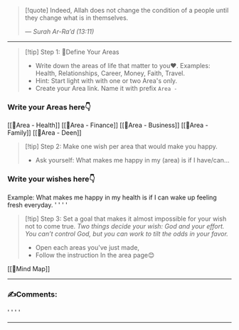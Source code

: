 
>[!quote] Indeed, Allah does not change the condition of a people until they change what is in themselves.
>
>— _Surah Ar-Ra’d (13:11)_

___

>[!tip] Step 1: 🌱Define Your Areas
>- Write down the areas of life that matter to you❤️. Examples: Health, Relationships, Career, Money, Faith, Travel. 
>- Hint: Start light with with one or two Area's only.
>- Create your Area link. Name it with prefix `Area - `
### Write your Areas here👇
[[🌱Area - Health]]
[[🌱Area - Finance]]
[[🌱Area - Business]]
[[🌱Area - Family]]
[[🌱Area - Deen]]

>[!tip] Step 2: Make one wish per area that would make you happy.
>- Ask yourself: What makes me happy in my (area) is if I have/can...
### Write your wishes here👇
Example: What makes me happy in my health is if I can wake up feeling fresh everyday. 
'
'
'
'
>[!tip] Step 3: Set a goal that makes it almost impossible for your wish not to come true. 
>*Two things decide your wish: God and your effort. You can’t control God, but you can work to tilt the odds in your favor.*
>- Open  each areas you've just made,
>- Follow the instruction In the area page😊

[[🧠Mind Map]]
___
### ✍️Comments:
'
'
'
'
___



